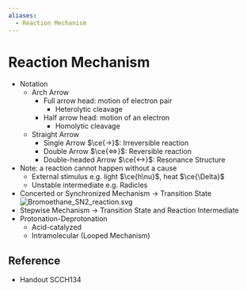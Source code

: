```yaml
---
aliases:
  - Reaction Mechanism
---
```


# Reaction Mechanism

- Notation
	- Arch Arrow
		- Full arrow head: motion of electron pair
			- Heterolytic cleavage
		- Half arrow head: motion of an electron
			- Homolytic cleavage
	- Straight Arrow
		- Single Arrow $\ce{->}$: Irreversible reaction
		- Double Arrow $\ce{<=>}$: Reversible reaction
		- Double-headed Arrow $\ce{<->}$: Resonance Structure
- Note: a reaction cannot happen without a cause
	- External stimulus e.g. light $\ce{h\nu}$, heat $\ce{\Delta}$
	- Unstable intermediate e.g. Radicles
- Concerted or Synchronized Mechanism → Transition State  
  ![Bromoethane\_SN2\_reaction.svg](https://upload.wikimedia.org/wikipedia/commons/4/40/Bromoethane_SN2_reaction.svg)
- Stepwise Mechanism → Transition State and Reaction Intermediate
- Protonation-Deprotonation
	- Acid-catalyzed
	- Intramolecular (Looped Mechanism)

## Reference

- Handout SCCH134

